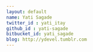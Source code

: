 ```yaml
---
layout: default
name: Yati Sagade
twitter_id : yati_itay
github_id : yati-sagade
bitbucket_id: yati_sagade
blog: http://ydevel.tumblr.com 
---
```

